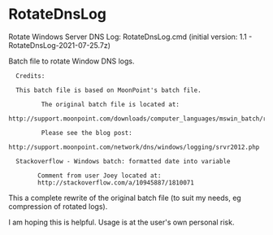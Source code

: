 # RotateDnsLog
Rotate Windows Server DNS Log: RotateDnsLog.cmd (initial version: 1.1 - RotateDnsLog-2021-07-25.7z)

Batch file to rotate Window DNS logs. 

      Credits:

      This batch file is based on MoonPoint's batch file. 
      
             The original batch file is located at: 
             http://support.moonpoint.com/downloads/computer_languages/mswin_batch/rotatednslog.bat
      
             Please see the blog post: 
             http://support.moonpoint.com/network/dns/windows/logging/srvr2012.php
      
      Stackoverflow - Windows batch: formatted date into variable
      
            Comment from user Joey located at:
            http://stackoverflow.com/a/10945887/1810071

This a complete rewrite of the original batch file (to suit my needs, eg compression of rotated logs). 

I am hoping this is helpful. Usage is at the user's own personal risk. 
